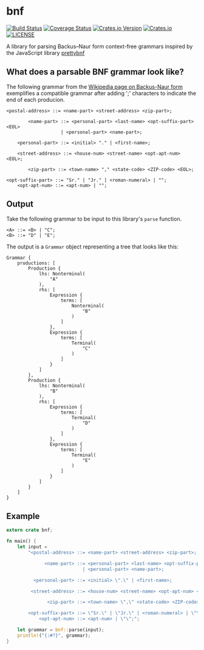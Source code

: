 # bnf

[![Build Status](https://travis-ci.org/snewt/bnf.svg?branch=master)](https://travis-ci.org/snewt/bnf)
[![Coverage Status](https://coveralls.io/repos/github/snewt/bnf/badge.svg?branch=integrate-coveralls)](https://coveralls.io/github/snewt/bnf?branch=integrate-coveralls)
[![Crates.io Version](https://img.shields.io/crates/v/bnf.svg)](https://crates.io/crates/bnf)
[![Crates.io](https://img.shields.io/crates/d/bnf.svg)](https://crates.io/crates/bnf)
[![LICENSE](https://img.shields.io/badge/license-MIT-blue.svg)](LICENSE)

A library for parsing Backus–Naur form context-free grammars
inspired by the JavaScript library [prettybnf](https://github.com/dhconnelly/prettybnf)

## What does a parsable BNF grammar look like?

The following grammar from the [Wikipedia page on Backus-Naur form](https://en.wikipedia.org/wiki/Backus%E2%80%93Naur_form#Example)
exemplifies a compatible grammar after adding ';' characters to indicate the end of each producion.

```text
<postal-address> ::= <name-part> <street-address> <zip-part>;

        <name-part> ::= <personal-part> <last-name> <opt-suffix-part> <EOL>
                    | <personal-part> <name-part>;

    <personal-part> ::= <initial> "." | <first-name>;

    <street-address> ::= <house-num> <street-name> <opt-apt-num> <EOL>;

        <zip-part> ::= <town-name> "," <state-code> <ZIP-code> <EOL>;

<opt-suffix-part> ::= "Sr." | "Jr." | <roman-numeral> | "";
    <opt-apt-num> ::= <apt-num> | "";
```

## Output
Take the following grammar to be input to this library's `parse` function.
```
<A> ::= <B> | "C";
<B> ::= "D" | "E"; 
```

The output is a `Grammar` object representing a tree that looks like this:
```
Grammar {
    productions: [
        Production {
            lhs: Nonterminal(
                "A"
            ),
            rhs: [
                Expression {
                    terms: [
                        Nonterminal(
                            "B"
                        )
                    ]
                },
                Expression {
                    terms: [
                        Terminal(
                            "C"
                        )
                    ]
                }
            ]
        },
        Production {
            lhs: Nonterminal(
                "B"
            ),
            rhs: [
                Expression {
                    terms: [
                        Terminal(
                            "D"
                        )
                    ]
                },
                Expression {
                    terms: [
                        Terminal(
                            "E"
                        )
                    ]
                }
            ]
        }
    ]
}
```

## Example

```rust
extern crate bnf;

fn main() {
    let input =
        "<postal-address> ::= <name-part> <street-address> <zip-part>;

              <name-part> ::= <personal-part> <last-name> <opt-suffix-part> <EOL>
                            | <personal-part> <name-part>;

          <personal-part> ::= <initial> \".\" | <first-name>;

         <street-address> ::= <house-num> <street-name> <opt-apt-num> <EOL>;

               <zip-part> ::= <town-name> \",\" <state-code> <ZIP-code> <EOL>;

        <opt-suffix-part> ::= \"Sr.\" | \"Jr.\" | <roman-numeral> | \"\";
            <opt-apt-num> ::= <apt-num> | \"\";";

    let grammar = bnf::parse(input);
    println!("{:#?}", grammar);
}
```